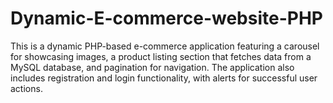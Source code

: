 # Dynamic-E-commerce-website-PHP
This is a dynamic PHP-based e-commerce application featuring a carousel for showcasing images, a product listing section that fetches data from a MySQL database, and pagination for navigation. The application also includes registration and login functionality, with alerts for successful user actions.
